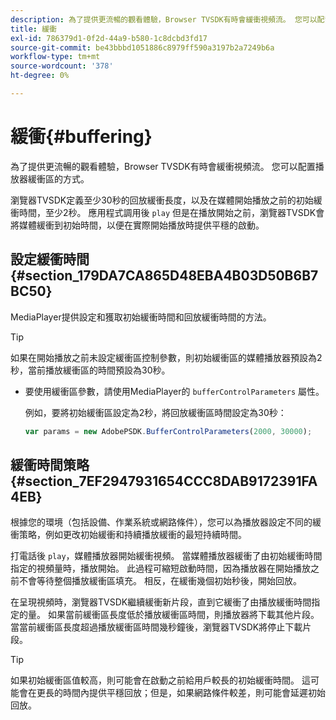 ```yaml
---
description: 為了提供更流暢的觀看體驗，Browser TVSDK有時會緩衝視頻流。 您可以配置播放器緩衝區的方式。
title: 緩衝
exl-id: 786379d1-0f2d-44a9-b580-1c8dcbd3fd17
source-git-commit: be43bbbd1051886c8979ff590a3197b2a7249b6a
workflow-type: tm+mt
source-wordcount: '378'
ht-degree: 0%

---
```


# 緩衝{#buffering}

為了提供更流暢的觀看體驗，Browser TVSDK有時會緩衝視頻流。 您可以配置播放器緩衝區的方式。

瀏覽器TVSDK定義至少30秒的回放緩衝長度，以及在媒體開始播放之前的初始緩衝時間，至少2秒。 應用程式調用後 `play` 但是在播放開始之前，瀏覽器TVSDK會將媒體緩衝到初始時間，以便在實際開始播放時提供平穩的啟動。

## 設定緩衝時間 {#section_179DA7CA865D48EBA4B03D50B6B7BC50}

MediaPlayer提供設定和獲取初始緩衝時間和回放緩衝時間的方法。

>[!TIP]
>
>如果在開始播放之前未設定緩衝區控制參數，則初始緩衝區的媒體播放器預設為2秒，當前播放緩衝區的時間預設為30秒。

* 要使用緩衝區參數，請使用MediaPlayer的 `bufferControlParameters` 屬性。

   例如，要將初始緩衝區設定為2秒，將回放緩衝區時間設定為30秒：

   ```js
   var params = new AdobePSDK.BufferControlParameters(2000, 30000);
   ```

## 緩衝時間策略 {#section_7EF2947931654CCC8DAB9172391FA4EB}

根據您的環境（包括設備、作業系統或網路條件），您可以為播放器設定不同的緩衝策略，例如更改初始緩衝和持續播放緩衝的最短持續時間。

打電話後 `play`，媒體播放器開始緩衝視頻。 當媒體播放器緩衝了由初始緩衝時間指定的視頻量時，播放開始。 此過程可縮短啟動時間，因為播放器在開始播放之前不會等待整個播放緩衝區填充。 相反，在緩衝幾個初始秒後，開始回放。

在呈現視頻時，瀏覽器TVSDK繼續緩衝新片段，直到它緩衝了由播放緩衝時間指定的量。 如果當前緩衝區長度低於播放緩衝區時間，則播放器將下載其他片段。 當當前緩衝區長度超過播放緩衝區時間幾秒鐘後，瀏覽器TVSDK將停止下載片段。

>[!TIP]
>
>如果初始緩衝區值較高，則可能會在啟動之前給用戶較長的初始緩衝時間。 這可能會在更長的時間內提供平穩回放；但是，如果網路條件較差，則可能會延遲初始回放。
